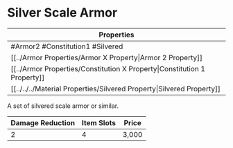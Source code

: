 # Silver Scale Armor

| Properties                                                               |
| ------------------------------------------------------------------------ |
| #Armor2 #Constitution1 #Silvered                                         |
| [[../Armor Properties/Armor X Property\|Armor 2 Property]]               |
| [[../Armor Properties/Constitution X Property\|Constitution 1 Property]] |
| [[../../../Material Properties/Silvered Property\|Silvered Property]]    |
A set of silvered scale armor or similar.

| Damage Reduction | Item Slots | Price |
| ---------------- | ---------- | ----- |
| 2                | 4          | 3,000 |
